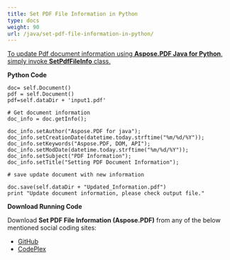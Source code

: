 ```yaml
---
title: Set PDF File Information in Python
type: docs
weight: 90
url: /java/set-pdf-file-information-in-python/
---
```


<ins>To update Pdf document information using **Aspose.PDF Java for Python**, simply invoke **SetPdfFileInfo** class.

**Python Code**
```
doc= self.Document()
pdf = self.Document()
pdf=self.dataDir + 'input1.pdf'

# Get document information
doc_info = doc.getInfo();

doc_info.setAuthor("Aspose.PDF for java");
doc_info.setCreationDate(datetime.today.strftime("%m/%d/%Y"));
doc_info.setKeywords("Aspose.PDF, DOM, API");
doc_info.setModDate(datetime.today.strftime("%m/%d/%Y"));
doc_info.setSubject("PDF Information");
doc_info.setTitle("Setting PDF Document Information");

# save update document with new information

doc.save(self.dataDir + "Updated_Information.pdf")
print "Update document information, please check output file."
```

**Download Running Code**

Download **Set PDF File Information (Aspose.PDF)** from any of the below mentioned social coding sites:

- [GitHub](https://github.com/aspose-pdf/Aspose.PDF-for-Java/blob/master/Plugins/Aspose_Pdf_Java_for_Python/test/WorkingWithDocumentObject/SetPdfFileInfo/SetPdfFileInfo.py)
- [CodePlex](http://asposepdfjavapython.codeplex.com/SourceControl/latest#test/WorkingWithDocumentObject/SetPdfFileInfo/SetPdfFileInfo.py)

